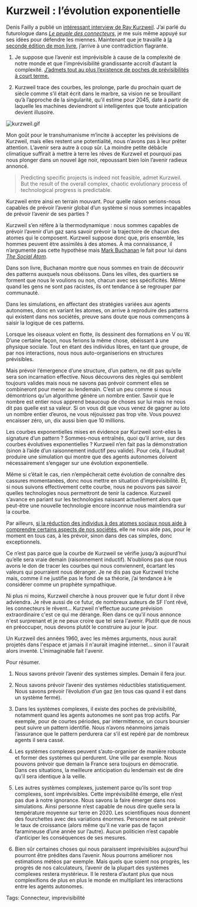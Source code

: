 # Kurzweil : l’évolution exponentielle

Denis Failly a publié un [intéressant interview de Ray Kurzweil](http://entretiens-du-futur.blogspirit.com/archive/2007/12/02/humanite-2-0-la-bible-du-changement.html). J’ai parlé du futurologue dans [*Le peuple des connecteurs*](http://blog.tcrouzet.com/le-peuple-des-connecteurs/), je me suis même appuyé sur ses idées pour défendre les miennes. Maintenant que je travaille à [la seconde édition de mon livre](http://blog.tcrouzet.com/2007/11/20/liberer-les-connecteurs/), j’arrive à une contradiction flagrante.<span id="more-687"></span>

1. Je suppose que l’avenir est imprévisible à cause de la complexité de notre monde et que l’imprévisibilité grandissante accroît d’autant la complexité. [J’admets tout au plus l’existence de poches de prévisibilités à court terme.](http://blog.tcrouzet.com/2007/12/11/comprendre-n%e2%80%99est-pas-prevoir/)

2. Kurzweil trace des courbes, les prolonge, parle du prochain quart de siècle comme s’il était écrit dans le marbre, sa vision ne se brouillant qu’à l’approche de la singularité, qu’il estime pour 2045, date à partir de laquelle les machines deviendront si intelligentes que toute anticipation devient illusoire.

![kurzweil.gif](http://blog.tcrouzet.comhttps://tcrouzet.com/images_tc/2007/12/kurzweil.gif)

Mon goût pour le transhumanisme m’incite à accepter les prévisions de Kurzweil, mais elles restent une potentialité, nous n’avons pas à leur prêter attention. L’avenir sera autre à coup sûr. La moindre petite débâcle climatique suffirait à mettre à terre les rêves de Kurzweil et pourquoi pas nous plonger dans un nouvel âge noir, repoussant bien loin l’avenir radieux annoncé.

> Predicting specific projects is indeed not feasible, admet Kurzweil. But the result of the overall complex, chaotic evolutionary process of technological progress is predictable.

Kurzweil entre ainsi en terrain mouvant. Pour quelle raison serions-nous capables de prévoir l’avenir global d’un système si nous sommes incapables de prévoir l’avenir de ses parties ?

Kurzweil s’en réfère à la thermodynamique : nous sommes capables de prévoir l’avenir d’un gaz sans savoir prévoir la trajectoire de chacun des atomes qui le composent. Kurzweil suppose donc que, pris ensemble, les hommes peuvent être assimilés à des atomes. À ma connaissance, il n’argumente pas cette hypothèse mais [Mark Buchanan](http://pagesperso-orange.fr/mark.buchanan/indexMB.html) le fait pour lui dans [*The Social Atom*](http://www.amazon.com/Social-Atom-Cheaters-Neighbor-Usually/dp/1596910135).

Dans son livre, Buchanan montre que nous sommes en train de découvrir des patterns auxquels nous obéissons. Dans les villes, des quartiers se forment que nous le voulions ou non, chacun avec ses spécificités. Même quand les gens ne sont pas racistes, ils ont tendance à se regrouper par communauté.

Dans les simulations, en affectant des stratégies variées aux agents autonomes, donc en variant les atomes, on arrive à reproduire des patterns qui existent dans nos sociétés, preuve sans doute que nous commençons à saisir la logique de ces patterns.

Lorsque les oiseaux volent en flotte, ils dessinent des formations en V ou W. D’une certaine façon, nous ferions la même chose, obéissant à une physique sociale. Tout en étant des individus libres, en tant que groupe, de par nos interactions, nous nous auto-organiserions en structures prévisibles.

Mais prévoir l’émergence d’une structure, d’un pattern, ne dit pas qu’elle sera son incarnation effective. Nous découvrons des règles qui semblent toujours valides mais nous ne savons pas prévoir comment elles se combineront pour mener au lendemain. C’est un peu comme si nous démontrions qu’un algorithme génère un nombre entier. Savoir que le nombre est entier nous apprend beaucoup de choses sur lui mais ne nous dit pas quelle est sa valeur. Si on vous dit que vous venez de gagner au loto un nombre entier d’euros, ne vous réjouissez pas trop vite. Vous pouvez encaisser zéro, un, dix aussi bien que 10 millions.

Les courbes exponentielles mises en évidence par Kurzweil sont-elles la signature d’un pattern ? Sommes-nous entraînés, quoi qu’il arrive, sur des courbes évolutives exponentielles ? Kurzweil n’en fait pas la démonstration (sinon à l’aide d’un raisonnement inductif peu valide). Pour cela, il faudrait produire une simulation qui montre que des agents autonomes doivent nécessairement s’engager sur une évolution exponentielle.

Même si c’était le cas, rien n’empêcherait cette évolution de connaître des cassures momentanées, donc nous mettre en situation d’imprévisibilité. Et, si nous suivons effectivement cette courbe, nous ne pouvons pas savoir quelles technologies nous permettront de tenir la cadence. Kurzweil s’avance en pariant sur les technologies naissant actuellement alors que peut-être une nouvelle technologie encore inconnue nous maintiendra sur la courbe.

Par ailleurs, [si la réduction des individus à des atomes sociaux nous aide à comprendre certains aspects de nos sociétés](http://blog.tcrouzet.com/2007/12/11/comprendre-n%e2%80%99est-pas-prevoir/), elle ne nous aide pas, pour le moment en tous cas, à les prévoir, sinon dans des cas simples, donc exceptionnels.

Ce n’est pas parce que la courbe de Kurzweil se vérifie jusqu’à aujourd’hui qu’elle sera vraie demain (raisonnement inductif). N’oublions pas que nous avons le don de tracer les courbes qui nous conviennent, écartant les valeurs qui pourraient nous déranger. Je ne dis pas que Kurzweil triche mais, comme il ne justifie pas le fond de sa théorie, j’ai tendance à le considérer comme un prophète sympathique.

Ni plus ni moins, Kurzweil cherche à nous prouver que le futur dont il rêve adviendra. Je rêve aussi de ce futur, de nombreux auteurs de SF l'ont rêvé, les connecteurs le rêvent... Kurzweil n'effectue aucune prévision extraordinaire c'est ce qui me dérange. Rien dans ce qu'il nous annonce n'est surprenant et je ne peux croire que tel sera l'avenir. Plutôt que de nous en préoccuper, nous devons plutôt le construire au jour le jour.

Un Kurzweil des années 1960, avec les mêmes arguments, nous aurait projetés dans l'espace et jamais il n'aurait imaginé internet... sinon il l'aurait alors inventé. L'inimaginable fait l'avenir.

Pour résumer.

1. Nous savons prévoir l’avenir des systèmes simples. Demain il fera jour.

2. Nous savons prévoir l’avenir des systèmes réductibles statistiquement. Nous savons prévoir l’évolution d’un gaz (en tous cas quand il est dans un système fermé).

3. Dans les systèmes complexes, il existe des poches de prévisibilité, notamment quand les agents autonomes ne sont pas trop actifs. Par exemple, pour de courtes périodes, par intermittence, un cours boursier peut suivre un pattern identifié. Nous n’avons néanmoins jamais l’assurance que le pattern perdurera car s’il est repéré par de nombreux agents il sera cassé.

4. Les systèmes complexes peuvent s’auto-organiser de manière robuste et former des systèmes qui perdurent. Une ville par exemple. Nous pouvons prévoir que demain la France sera toujours en démocratie. Dans ces situations, la meilleure anticipation du lendemain est de dire qu’il sera identique à la veille.

5. Les autres systèmes complexes, justement parce qu’ils sont trop complexes, sont imprévisibles. Cette imprévisibilité émerge, elle n’est pas due à notre ignorance. Nous savons la faire émerger dans nos simulations. Ainsi personne n’est capable de nous dire quelle sera la température moyenne sur terre en 2020. Les scientifiques nous donnent des fourchettes avec des variations énormes. Personne ne sait prévoir le taux de croissance (alors même qu’il ne varie pas de façon faramineuse d’une année sur l’autre). Aucun politicien n’est capable d’anticiper les conséquences de ses mesures.

6. Bien sûr certaines choses qui nous paraissent imprévisibles aujourd’hui pourront être prédites dans l’avenir. Nous pourrons améliorer nos estimations météos par exemple. Mais quels que soient nos progrès, les progrès de nos calculateurs, l’avenir de la plupart des systèmes complexes restera mystérieux. Il le restera d’autant plus que nous complexifions de plus en plus le monde en multipliant les interactions entre les agents autonomes.

Tags: Connecteur, imprevisibilité